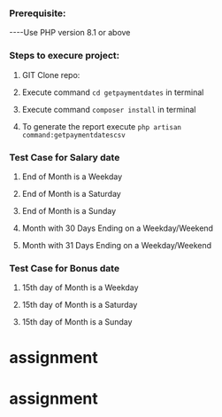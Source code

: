 ### Prerequisite:

----Use PHP version 8.1 or above

### Steps to execure project:

1. GIT Clone repo:

2.  Execute command `cd getpaymentdates` in terminal

3.  Execute command `composer install` in terminal

4.  To generate the report execute `php artisan command:getpaymentdatescsv`

### Test Case for Salary date

1. End of Month is a Weekday

2. End of Month is a Saturday

3. End of Month is a Sunday

4. Month with 30 Days Ending on a Weekday/Weekend

5. Month with 31 Days Ending on a Weekday/Weekend

### Test Case for Bonus date

1. 15th day of Month is a Weekday

2. 15th day of Month is a Saturday

3. 15th day of Month is a Sunday
# assignment
# assignment

